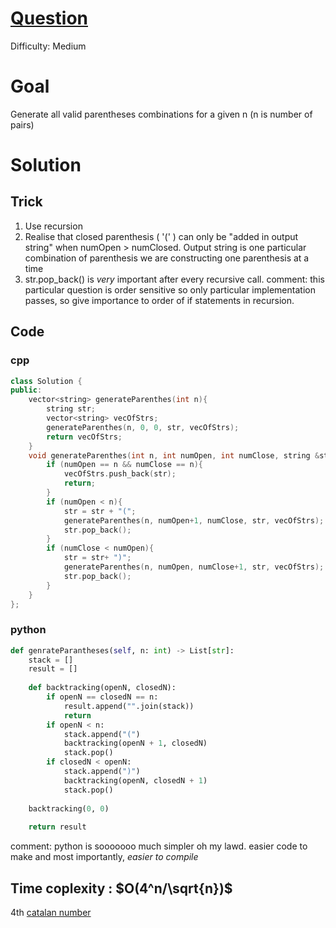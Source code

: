 # [Question](https://leetcode.com/problems/generate-parentheses/)
Difficulty: Medium
# Goal
Generate all valid parentheses combinations for a given n (n is number of pairs)
# Solution
## Trick
1) Use recursion  
2) Realise that closed parenthesis ( '(' ) can only be "added in output string" when numOpen > numClosed. Output string is one particular combination of parenthesis we are constructing one parenthesis at a time  
3) str.pop_back() is *very* important after every recursive call.
comment: this particular question is order sensitive so only particular implementation passes, so give importance to order of if statements in recursion.
## Code
### cpp
```cpp
class Solution {
public:
    vector<string> generateParenthes(int n){
        string str;
        vector<string> vecOfStrs;
        generateParenthes(n, 0, 0, str, vecOfStrs);
        return vecOfStrs;
    }
    void generateParenthes(int n, int numOpen, int numClose, string &str, vector<string> &vecOfStrs){
        if (numOpen == n && numClose == n){
            vecOfStrs.push_back(str);
            return;
        }
        if (numOpen < n){
            str = str + "(";
            generateParenthes(n, numOpen+1, numClose, str, vecOfStrs);
            str.pop_back();
        }
        if (numClose < numOpen){
            str = str+ ")";
            generateParenthes(n, numOpen, numClose+1, str, vecOfStrs);
            str.pop_back();
        }
    }
};
```
### python
```python
def genrateParantheses(self, n: int) -> List[str]:
    stack = []
    result = []
    
    def backtracking(openN, closedN):
        if openN == closedN == n:
            result.append("".join(stack))
            return
        if openN < n:
            stack.append("(")
            backtracking(openN + 1, closedN)
            stack.pop()
        if closedN < openN:
            stack.append(")")
            backtracking(openN, closedN + 1)
            stack.pop()
            
    backtracking(0, 0)
    
    return result
```
comment: python is sooooooo much simpler oh my lawd. easier code to make and most importantly, *easier to compile*
## Time coplexity : $O(4^n/\sqrt{n})$ 
4th [catalan number](https://en.wikipedia.org/wiki/Catalan_number#:~:text=In%20combinatorial%20mathematics%2C%20the%20Catalan,Belgian%20mathematician%20Eug%C3%A8ne%20Charles%20Catalan.)
